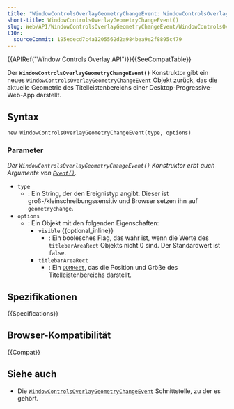 ```yaml
---
title: "WindowControlsOverlayGeometryChangeEvent: WindowControlsOverlayGeometryChangeEvent() Konstruktor"
short-title: WindowControlsOverlayGeometryChangeEvent()
slug: Web/API/WindowControlsOverlayGeometryChangeEvent/WindowControlsOverlayGeometryChangeEvent
l10n:
  sourceCommit: 195edecd7c4a1205562d2a984bea9e2f8895c479
---
```


{{APIRef("Window Controls Overlay API")}}{{SeeCompatTable}}

Der **`WindowControlsOverlayGeometryChangeEvent()`** Konstruktor gibt ein neues [`WindowControlsOverlayGeometryChangeEvent`](/de/docs/Web/API/WindowControlsOverlayGeometryChangeEvent) Objekt zurück, das die aktuelle Geometrie des Titelleistenbereichs einer Desktop-Progressive-Web-App darstellt.

## Syntax

```js-nolint
new WindowControlsOverlayGeometryChangeEvent(type, options)
```

### Parameter

_Der `WindowControlsOverlayGeometryChangeEvent()` Konstruktor erbt auch Argumente von
[`Event()`](/de/docs/Web/API/Event/Event)._

- `type`
  - : Ein String, der den Ereignistyp angibt. Dieser ist groß-/kleinschreibungssensitiv und Browser setzen ihn auf `geometrychange`.
- `options`
  - : Ein Objekt mit den folgenden Eigenschaften:
    - `visible` {{optional_inline}}
      - : Ein boolesches Flag, das wahr ist, wenn die Werte des `titlebarAreaRect` Objekts nicht 0 sind. Der Standardwert ist `false`.
    - `titlebarAreaRect`
      - : Ein [`DOMRect`](/de/docs/Web/API/DOMRect), das die Position und Größe des Titelleistenbereichs darstellt.

## Spezifikationen

{{Specifications}}

## Browser-Kompatibilität

{{Compat}}

## Siehe auch

- Die [`WindowControlsOverlayGeometryChangeEvent`](/de/docs/Web/API/WindowControlsOverlayGeometryChangeEvent) Schnittstelle, zu der es gehört.

